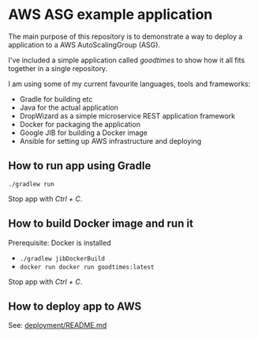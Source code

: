 # AWS ASG example application

The main purpose of this repository is to demonstrate a way to
deploy a application to a AWS AutoScalingGroup (ASG).

I've included a simple application called *goodtimes* to show 
how it all fits together in a single repository.

I am using some of my current favourite languages, tools and frameworks:

* Gradle for building etc
* Java for the actual application
* DropWizard as a simple microservice REST application framework
* Docker for packaging the application 
* Google JIB for building a Docker image
* Ansible for setting up AWS infrastructure and deploying

## How to run app using Gradle
`./gradlew run`

Stop app with *Ctrl + C*.

## How to build Docker image and run it
Prerequisite: Docker is installed

* `./gradlew jibDockerBuild`
* `docker run docker run goodtimes:latest`

Stop app with *Ctrl + C*.

## How to deploy app to AWS
See: [deployment/README.md](deployment/README.md)
